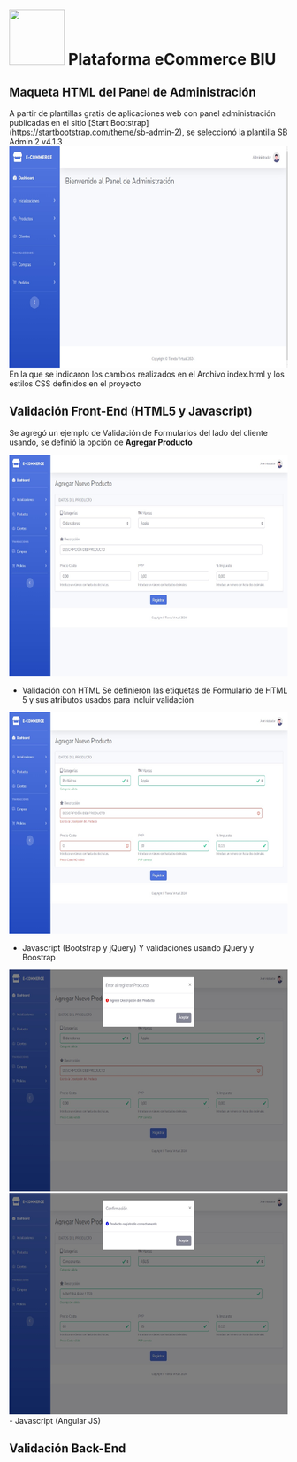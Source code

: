 # <img src="https://oncampus.biu.us/themes/custom/wingsuit/images/logo_biu.png" width="100" height="100"> Plataforma eCommerce BIU 

## Maqueta HTML del Panel de Administración
A partir de plantillas gratis de aplicaciones web con panel administración publicadas en el sitio [Start Bootstrap] (https://startbootstrap.com/theme/sb-admin-2), se seleccionó la plantilla SB Admin 2 v4.1.3
<img src="https://github.com/cristianzambrano/eCommerce_TiendaVirtual/blob/main/capturas/MaquetaHTML.jpg" width="700" height="400">
En la que se indicaron los cambios realizados en el Archivo index.html y los estilos CSS definidos en el proyecto


## Validación Front-End (HTML5 y Javascript)
Se agregó un ejemplo de Validación de Formularios del lado del cliente usando, se definió la opción de **Agregar Producto**

<img src="https://github.com/cristianzambrano/eCommerce_TiendaVirtual/blob/main/capturas/AddProducto1.jpg" width="700" height="400">

- Validación con HTML
Se definieron las etiquetas de Formulario de HTML 5  y sus atributos usados para incluir validación
<img src="https://github.com/cristianzambrano/eCommerce_TiendaVirtual/blob/main/capturas/AddProducto2.jpg" width="700" height="400">

- Javascript (Bootstrap y jQuery)
Y validaciones usando jQuery y Boostrap
<img src="https://github.com/cristianzambrano/eCommerce_TiendaVirtual/blob/main/capturas/AddProducto3.jpg" width="700" height="400">
<img src="https://github.com/cristianzambrano/eCommerce_TiendaVirtual/blob/main/capturas/AddProducto4.jpg" width="700" height="400">
- Javascript (Angular JS)

## Validación Back-End 

